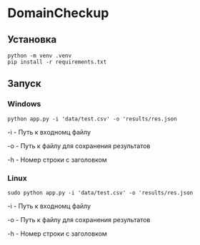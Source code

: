# DomainCheckup

## Установка

    python -m venv .venv
    pip install -r requirements.txt

## Запуск

### Windows

    python app.py -i 'data/test.csv' -o 'results/res.json

-i - Путь к входномц файлу

-o - Путь к файлу для сохранения результатов

-h - Номер строки с заголовком

### Linux

    sudo python app.py -i 'data/test.csv' -o 'results/res.json

-i - Путь к входномц файлу

-o - Путь к файлу для сохранения результатов

-h - Номер строки с заголовком
